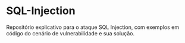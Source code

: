 # SQL-Injection
Repositório explicativo para o ataque SQL Injection, com exemplos em código do cenário de vulnerabilidade e sua solução.
